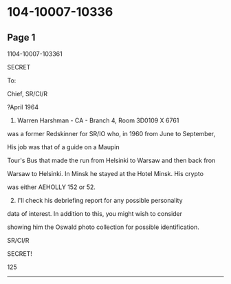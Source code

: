 # 104-10007-10336

## Page 1

1104-10007-103361

SECRET

To:

Chief, SR/CI/R

?April 1964

1. Warren Harshman - CA - Branch 4, Room 3D0109 X 6761

was a former Redskinner for SR/IO who, in 1960 from June to September,

His job was that of a guide on a Maupin

Tour's Bus that made the run from Helsinki to Warsaw and then back fron

Warsaw to Helsinki. In Minsk he stayed at the Hotel Minsk. His crypto

was either AEHOLLY 152 or 52.

2. I'll check his debriefing report for any possible personality

data of interest. In addition to this, you might wish to consider

showing him the Oswald photo collection for possible identification.

SR/CI/R

SECRET!

125

---

